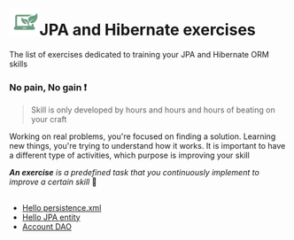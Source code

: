 # <img src="https://raw.githubusercontent.com/bobocode-projects/resources/master/image/logo_transparent_background.png" height=50/>JPA and Hibernate exercises
The list of exercises dedicated to training your JPA and Hibernate ORM skills

### No pain, No gain :heavy_exclamation_mark:

> Skill is only developed by hours and hours and hours of beating on your craft

Working on real problems, you're focused on finding a solution. Learning new things, you're trying to understand how it works.
It is important to have a different type of activities, which purpose is improving your skill 

***An exercise** is a predefined task that you continuously implement to improve a certain skill* :muscle:
##
* [Hello persistence.xml](https://github.com/boy4uck/jpa-hibernate-exercises/tree/master/jpa-persinstence-xml)
* [Hello JPA entity](https://github.com/boy4uck/jpa-hibernate-exercises/tree/master/hello-jpa-entity)
* [Account DAO](https://github.com/boy4uck/jpa-hibernate-exercises/tree/master/account-dao-exercise)
